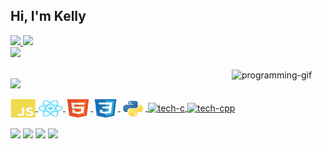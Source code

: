 ## Hi, I'm Kelly
<div>
  <a href="https://github.com/klstff">
  <img height="180em" src="https://github-readme-total-stats.vercel.app/api?username=klstff&show_icons=true&theme=dracula&include_all_commits=true&count_private=true&bg_color=0d1117&border_color=1e2531&title_color=6efff6"/>
  <img height="180em" src="https://github-readme-total-stats.vercel.app/api/top-langs/?username=klstff&layout=compact&langs_count=8&theme=dracula&hide=jupyter%20notebook&bg_color=0d1117&border_color=1e2531&title_color=6efff6"/><br>
  <img src="https://activity-graph.herokuapp.com/graph?username=klstff&theme=react-dark&hide_border=true&color=6efff6&line=6efff6"/>
</div>

<div style="display: inline_block"><br>
  <img align="right" alt="programming-gif" src="https://media.tenor.com/images/7db4eaa3e47272c8e58ee018fc390b7d/tenor.gif" width="150em">

  <img width="350em" src="https://novatorem-fawn-eta.vercel.app/api/spotify"/><br>

  <img align="center" alt="tech-Js" height="30" width="40" src="https://raw.githubusercontent.com/devicons/devicon/master/icons/javascript/javascript-plain.svg">
  <img align="center" alt="tech-React" height="30" width="40" src="https://raw.githubusercontent.com/devicons/devicon/master/icons/react/react-original.svg">
  <img align="center" alt="tech-HTML" height="30" width="40" src="https://raw.githubusercontent.com/devicons/devicon/master/icons/html5/html5-original.svg">
  <img align="center" alt="tech-CSS" height="30" width="40" src="https://raw.githubusercontent.com/devicons/devicon/master/icons/css3/css3-original.svg">
  <img align="center" alt="tech-Python" height="30" width="40" src="https://raw.githubusercontent.com/devicons/devicon/master/icons/python/python-original.svg">
  <img align="center" alt="tech-c" height="30" width="40" src="https://raw.githubusercontent.com/jmnote/z-icons/master/svg/c.svg">
  <img align="center" alt="tech-cpp" height="30" width="40" src="https://raw.githubusercontent.com/jmnote/z-icons/master/svg/cpp.svg">
  <br><br>
</div>

<div>
  <a href="https://www.linkedin.com/in/klstf" target="_blank"><img src="https://img.shields.io/badge/-LinkedIn-%230077B5?style=for-the-badge&logo=linkedin&logoColor=white" target="_blank"></a>
  <a href="https://open.spotify.com/user/klstf" target="_blank"><img src="https://img.shields.io/badge/Spotify-1ED760?&style=for-the-badge&logo=spotify&logoColor=white" target="_blank"></a>
  <a href="https://goodreads.com/klstf" target="_blank"><img src="https://img.shields.io/static/v1?style=for-the-badge&message=Goodreads&color=372213&logo=Goodreads&logoColor=FFFFFF&label=" target="_blank"></a>
  <a href="mailto:kelly.stff@gmail.com" target="_blank"><img src="https://img.shields.io/badge/-Gmail-%23333?style=for-the-badge&logo=gmail&logoColor=white&target=_blank" target="_blank"></a>
</div>
